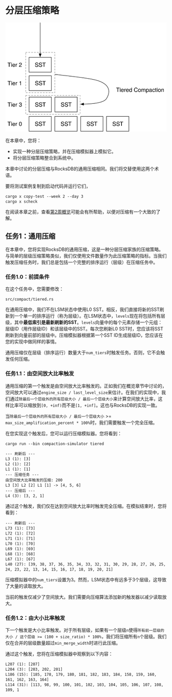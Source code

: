 
# 分层压缩策略

![章节概览](./lsm-tutorial/week2-00-tiered.svg)

在本章中，您将：

* 实现一种分层压缩策略，并在压缩模拟器上模拟它。
* 将分层压缩策略整合到系统中。

本章中讨论的分层压缩与RocksDB的通用压缩相同。我们将交替使用这两个术语。

要将测试案例复制到启动代码并运行它们，

```
cargo x copy-test --week 2 --day 3
cargo x scheck
```



在阅读本章之前，查看[第2周概览](./week2-overview.md)可能会有所帮助，以便对压缩有一个大致的了解。



## 任务1：通用压缩

在本章中，您将实现RocksDB的通用压缩，这是一种分层压缩家族的压缩策略。与简单的层级压缩策略类似，我们仅使用文件数量作为此压缩策略的指标。当我们触发压缩任务时，我们总是包括一个完整的排序运行（层级）在压缩任务中。

### 任务1.0：前提条件

在这个任务中，您需要修改：

```
src/compact/tiered.rs
```

在通用压缩中，我们不在LSM状态中使用L0 SST。相反，我们直接将新的SST刷新到一个单一的排序运行（称为层级）。在LSM状态中，`levels`现在将包括所有层级，其中**最低索引是最新刷新的SST**。`levels`向量中的每个元素存储一个元组：层级ID（用作层级ID）和该层级中的SST。每次您刷新L0 SST时，您应该将SST刷新到向量前部的层级中。压缩模拟器根据第一个SST ID生成层级ID，您应该在您的实现中做同样的事情。

通用压缩仅在层级（排序运行）数量大于`num_tiers`时触发任务。否则，它不会触发任何压缩。

### 任务1.1：由空间放大比率触发

通用压缩的第一个触发是由空间放大比率触发的。正如我们在概览章节中讨论的，空间放大可以通过`engine_size / last_level_size`来估计。在我们的实现中，我们通过`除最后一个层级外的所有层级大小 / 最后一个层级大小`来计算空间放大比率，这样比率可以缩放到`[0, +inf)`而不是`[1, +inf]`。这也与RocksDB的实现一致。

当`除最后一个层级外的所有层级大小 / 最后一个层级大小` >= `max_size_amplification_percent * 100%`时，我们需要触发一个完全压缩。

在您实现这个触发后，您可以运行压缩模拟器。您将看到：

```shell
cargo run --bin compaction-simulator tiered
```

```
--- 刷新后 ---
L3 (1): [3]
L2 (1): [2]
L1 (1): [1]
--- 压缩任务 ---
由空间放大比率触发的压缩: 200
L3 [3] L2 [2] L1 [1] -> [4, 5, 6]
--- 压缩后 ---
L4 (3): [3, 2, 1]
```

通过这个触发，我们仅在达到空间放大比率时触发完全压缩。在模拟结束时，您将看到：

```
--- 刷新后 ---
L73 (1): [73]
L72 (1): [72]
L71 (1): [71]
L70 (1): [70]
L69 (1): [69]
L68 (1): [68]
L67 (1): [67]
L40 (27): [39, 38, 37, 36, 35, 34, 33, 32, 31, 30, 29, 28, 27, 26, 25, 24, 23, 22, 13, 14, 15, 16, 17, 18, 19, 20, 21]
```

压缩模拟器中的`num_tiers`设置为3。然而，LSM状态中有远多于3个层级，这导致了大量的读取放大。

当前的触发仅减少了空间放大。我们需要向压缩算法添加新的触发器以减少读取放大。

### 任务1.2：由大小比率触发

下一个触发是大小比率触发。对于所有层级，如果有一个层级`n`使得`所有前一层级的大小 / 这个层级 >= (100 + size_ratio) * 100%`，我们将压缩所有`n`个层级。我们仅在合并的层级数量超过`min_merge_width`时进行此压缩。

通过这个触发，您将在压缩模拟器中观察到以下内容：

```
L207 (1): [207]
L204 (3): [203, 202, 201]
L186 (15): [185, 178, 179, 180, 181, 182, 183, 184, 158, 159, 160, 161, 162, 163, 164]
L114 (31): [113, 98, 99, 100, 101, 102, 103, 104, 105, 106, 107, 108, 109, 1